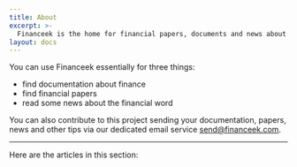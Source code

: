 ```yaml
---
title: About
excerpt: >-
  Financeek is the home for financial papers, documents and news about stocks, fintech, blockchain and more about financial word.
layout: docs
---
```


You can use Financeek essentially for three things:
- find documentation about finance
- find financial papers
- read some news about the financial word

You can also contribute to this project sending your documentation, papers, news and other tips via our dedicated email service [send@financeek.com](mailto:send@financeek.com).

***

Here are the articles in this section:

